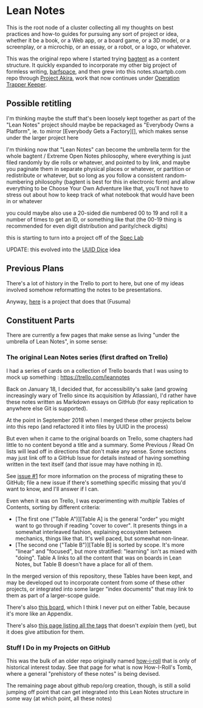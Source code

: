 # Lean Notes

This is the root node of a cluster collecting all my thoughts on best practices and how-to guides for pursuing any sort of project or idea, whether it be a book, or a Web app, or a board game, or a 3D model, or a screenplay, or a microchip, or an essay, or a robot, or a logo, or whatever.

This was the original repo where I started trying [bagtent][] as a content structure. It quickly expanded to incorporate my other big project of formless writing, [barfspace][], and then grew into this notes.stuartpb.com repo through [Project Akira][], work that now continues under [Operation Trapper Keeper][].

[bagtent]: ba00b8cb-9d05-4aef-bd50-0990f82dd723.md
[barfspace]: 7f9a66a0-38fc-49e0-8489-270cdd3036ee.md
[Project Akira]: dadfc5e5-cfb6-4f7d-88c0-bcd64b91feac.md
[Operation Trapper Keeper]: 1da0f61f-c2bb-4b9d-99da-e3f07e18556a.md

## Possible retitling

I'm thinking maybe the stuff that's been loosely kept together as part of the "Lean Notes" project should maybe be repackaged as "Everybody Owns a Platform", ie. to mirror [Everybody Gets a Factory][], which makes sense under the larger project here

I'm thinking now that "Lean Notes" can become the umbrella term for the whole bagtent / Extreme Open Notes philosophy, where everything is just filed randomly by die rolls or whatever, and pointed to by link, and maybe you paginate them in separate physical places or whatever, or partition or redistribute or whatever, but so long as you follow a consistent random-numbering philosophy (bagtent is best for this in electronic form) and allow everything to be Choose Your Own Adventure like that, you'll not have to stress out about how to keep track of what notebook that would have been in or whatever

you could maybe also use a 20-sided die numbered 00 to 19 and roll it a number of times to get an ID, or something like that (the 00-19 thing is recommended for even digit distribution and parity/check digits)

this is starting to turn into a project off of the [Spec Lab](9a2890e2-a0fa-4484-9c1e-3c7c7ec4f28a.md)

UPDATE: this evolved into the [UUID Dice][] idea

[UUID Dice]: 5075bbef-356b-4022-910b-53fae7382803.md

## Previous Plans

There's a lot of history in the Trello to port to here, but one of my ideas involved somehow reformatting the notes to be presentations.

Anyway, [here](https://github.com/hiroppy/fusuma) is a project that does that (Fusuma)

## Constituent Parts

There are currently a few pages that make sense as living "under the umbrella of Lean Notes", in some sense:

### The original Lean Notes series (first drafted on Trello)

I had a series of cards on a collection of Trello boards that I was using to mock up something : https://trello.com/leannotes

Back on January 18, I decided that, for accessibility's sake (and growing increasingly wary of Trello since its acquisition by Atlassian), I'd rather have these notes written as Markdown essays on GitHub (for easy replication to anywhere else Git is supported).

At the point in September 2018 when I merged these other projects below into this repo (and refactored it into files by UUID in the process)

But even when it came to the original boards on Trello, some chapters had little to no content beyond a title and a summary. Some Previous / Read On lists will lead off in directions that don't make any sense. Some sections may just link off to a GitHub Issue for details instead of having something written in the text itself (and *that* issue may have nothing in it).

See [issue #1](https://github.com/stuartpb/leannotes/issues/1) for more information on the process of migrating these to GitHub; file a new issue if there's something specific missing that you'd want to know, and I'll answer if I can.

Even when it was on Trello, I was experimenting with *multiple* Tables of Contents, sorting by different criteria:

- [The first one ("Table A")][Table A] is the general "order" you might want to go through if reading "cover to cover". It presents things in a somewhat interleaved fashion, explaining ecosystem between mechanics, things like that. It's well paced, but somewhat non-linear.
- [The second one ("Table B")][Table B] is sorted by scope. It's more "linear" and "focused", but more stratified: "learning" isn't as mixed with "doing". Table A links to all the content that was on boards in Lean Notes, but Table B doesn't have a place for all of them.

In the merged version of this repository, these Tables have been kept, and may be developed out to incorporate content from some of these other projects, or integrated into some larger "index documents" that may link to them as part of a larger-scope guide.

There's also [this board][The Dark Side], which I think I never put on either Table, because it's more like an Appendix.

[The Dark Side]: 63e8cc20-12e4-448b-97c2-30b16d9e6374.md

There's also [this page listing all the tags][Tag readme] that doesn't *explain* them (yet), but it does give attibution for them.

[Tag readme]: ced13582-8e1a-4b38-9469-896206590dfb.md

### Stuff I Do in my Projects on GitHub

This was the bulk of an older repo originally named [how-i-roll][] that is only of historical interest today. See that page for what is now How-I-Roll's Tomb, where a general "prehistory of these notes" is being devised.

[how-i-roll]: bbeba5e6-b56a-4a1d-9547-8241311e7cf2.md

[Barfspace Operations]: a3f1fbb2-28c2-43b2-950d-6d5b7af7cd64.md

The remaining page about github repo/org creation, though, is still a solid jumping off point that can get integrated into this Lean Notes structure in some way (at which point, all these notes)
